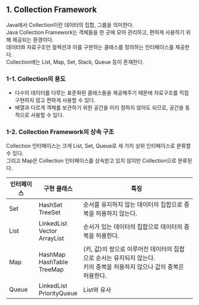 ## 1. Collection Framework

Java에서 Collection이란 데이터의 집합, 그룹을 의미한다.  
Java Collection Framework는 객체들을 한 곳에 모아 관리하고, 편하게 사용하기 위해 제공되는 환경이다.  
데이터와 자료구조인 컬렉션과 이를 구현하는 클래스를 정의하는 인터페이스를 제공한다.  
Collection에는 List, Map, Set, Stack, Queue 등이 존재한다.

### 1-1. Collection의 용도

- 다수의 데이터를 다루는 표준화된 클래스들을 제공해주기 때문에 자료구조를 직접 구현하지 않고 편하게 사용할 수 있다.
- 배열과 다르게 객체를 보관하기 위한 공간을 미리 정하지 않아도 되므로, 공간을 동적으로 사용할 수 있다.

### 1-2. Collection Framework의 상속 구조

Collection 인터페이스는 크게 List, Set, Queue로 세 가지 상위 인터페이스로 분류할 수 있다.  
그리고 Map은 Collection 인터페이스를 상속받고 있지 않지만 Collection으로 분류된다.

| 인터페이스 | 구현 클래스                                    | 특징                                                                           |
|-------|-------------------------------------------|------------------------------------------------------------------------------|
| Set   | HashSet  <br/>  TreeSet                   | 순서를 유지하지 않는 데이터의 집합으로 중복을 허용하지 않는다.                                          |
| List  | LinkedList  <br/> Vector  <br/> ArrayList | 순서가 있는 데이터의 집합으로 데이터의 중복을 허용한다.                                              |
| Map   | HashMap  <br/>  HashTable  <br/>  TreeMap | (키, 값)의 쌍으로 이루어진 데이터의 집합으로 순서는 유지되지 않는다.  <br/> 키의 중복을 허용하지 않으나 값의 중복은 허용한다. |
| Queue | LinkedList  <br/> PriorityQueue           | List와 유사                                                                     |